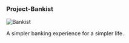 ### Project-Bankist

![Bankist](https://github.com/mlmariscotes/Project-Bankist/assets/99033220/a816b871-2e4c-49ae-b799-7f9678227bb0)


A simpler banking experience for a simpler life.
